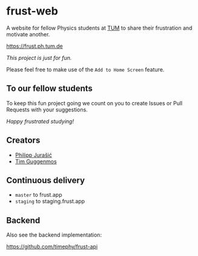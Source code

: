 # frust-web

A website for fellow Physics students at [TUM](https://www.tum.de) to share their frustration and motivate another.

<https://frust.ph.tum.de>

_This project is just for fun._

Please feel free to make use of the `Add to Home Screen` feature.

## To our fellow students

To keep this fun project going we count on you to create Issues or Pull Requests with your suggestions.

_Happy frustrated studying!_

## Creators

- [Philipp Jurašić](https://github.com/missing-user)
- [Tim Guggenmos](https://github.com/timephy)

## Continuous delivery

- `master` to frust.app
- `staging` to staging.frust.app

## Backend

Also see the backend implementation:

<https://github.com/timephy/frust-api>
